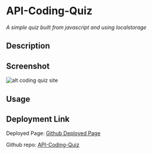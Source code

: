 # API-Coding-Quiz

*A simple quiz built from javascript and using localstorage*

## Description


## Screenshot

![alt coding quiz site]()

## Usage


## Deployment Link

Deployed Page: [Github Deployed Page]()

Github repo: [API-Coding-Quiz]()